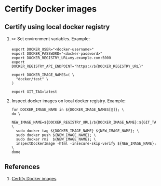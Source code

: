 # Certify Docker images

## Certify using local docker registry

1. :pencil2: Set environment variables.  Example:

    ```console
    export DOCKER_USER="<docker-username>"
    export DOCKER_PASSWORD="<docker-password>"
    export DOCKER_REGISTRY_URL=my.example.com:5000
    export DOCKER_REGISTRY_API_ENDPOINT="https://${DOCKER_REGISTRY_URL}"

    export DOCKER_IMAGE_NAMES=( \
      "docker/test" \
    )

    export GIT_TAG=latest
    ```

1. Inspect docker images on local docker registry.  Example:

    ```console
    for DOCKER_IMAGE_NAME in ${DOCKER_IMAGE_NAMES[@]}; \
    do \
      NEW_IMAGE_NAME=${DOCKER_REGISTRY_URL}/${DOCKER_IMAGE_NAME}:${GIT_TAG}; \
      sudo docker tag ${DOCKER_IMAGE_NAME} ${NEW_IMAGE_NAME}; \
      sudo docker push ${NEW_IMAGE_NAME}; \
      sudo docker rmi  ${NEW_IMAGE_NAME}; \
      inspectDockerImage -html -insecure-skip-verify ${NEW_IMAGE_NAME}; \
    done
    ```

## References

1. [Certify Docker images](https://docs.docker.com/docker-hub/publish/certify-images/)